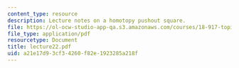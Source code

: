 ```yaml
---
content_type: resource
description: Lecture notes on a homotopy pushout square.
file: https://ol-ocw-studio-app-qa.s3.amazonaws.com/courses/18-917-topics-in-algebraic-topology-the-sullivan-conjecture-fall-2007/a21e17d93cf34260f82e1923285a218f_lecture22.pdf
file_type: application/pdf
resourcetype: Document
title: lecture22.pdf
uid: a21e17d9-3cf3-4260-f82e-1923285a218f
---
```


